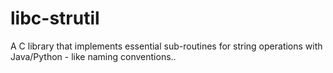 # libc-strutil
A C library that implements essential sub-routines for string operations with Java/Python - like naming conventions..
